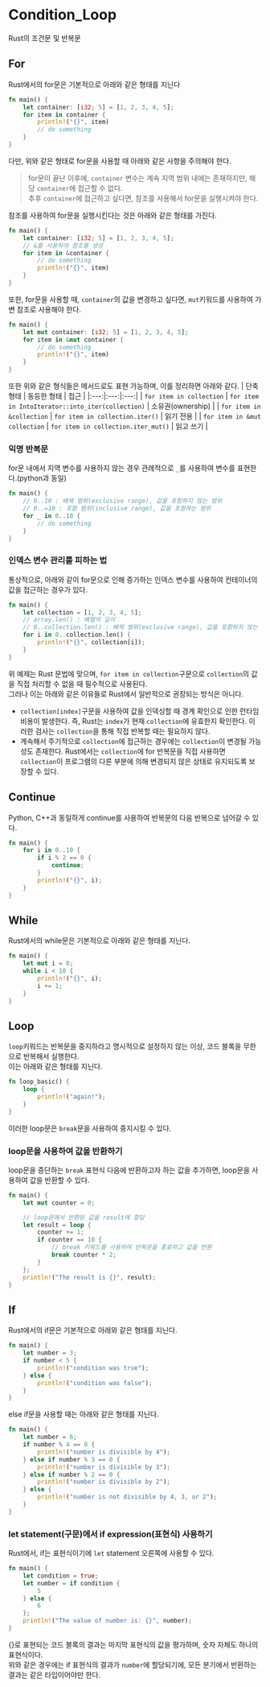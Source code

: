 # Condition_Loop

Rust의 조건문 및 반복문

## For
Rust에서의 for문은 기본적으로 아래와 같은 형태를 지닌다
```rust
fn main() {
    let container: [i32; 5] = [1, 2, 3, 4, 5];
    for item in container {
        println!("{}", item)
        // do something
    }
}
```
다만, 위와 같은 형태로 for문을 사용할 때 아래와 같은 사항을 주의해야 한다.  
> for문이 끝난 이후에, `container` 변수는 계속 지역 범위 내에는 존재하지만, 해당 `container`에 접근할 수 없다.  
> 추후 `container`에 접근하고 싶다면, 참조를 사용해서 for문을 실행시켜야 한다.

참조를 사용하여 for문을 실행시킨다는 것은 아래와 같은 형태를 가진다.
```rust
fn main() {
    let container: [i32; 5] = [1, 2, 3, 4, 5];
    // &를 사용하여 참조를 생성
    for item in &container {
        // do something
        println!("{}", item)
    }
}
```

또한, for문을 사용할 때, `container`의 값을 변경하고 싶다면, `mut`키워드를 사용하여 가변 참조로 사용해야 한다.  
```rust
fn main() {
    let mut container: [i32; 5] = [1, 2, 3, 4, 5];
    for item in &mut container {
        // do something
        println!("{}", item)
    }
}
```

또한 위와 같은 형식들은 메서드로도 표현 가능하며, 이를 정리하면 아래와 같다.
| 단축 형태 | 동등한 형태 | 접근 |
|:---:|:---:|:---:|
| `for item in collection` | `for item in IntoIterator::into_iter(collection)` | 소유권(ownership) |
| `for item in &collection` | `for item in collection.iter()` | 읽기 전용 |
| `for item in &mut collection` | `for item in collection.iter_mut()` | 읽고 쓰기 |


### 익명 반복문
for문 내에서 지역 변수를 사용하지 않는 경우 관례적으로 `_`를 사용하여 변수를 표현한다.(python과 동일)
```rust
fn main() {
    // 0..10 : 배제 범위(exclusive range), 값을 포함하지 않는 범위
    // 0..=10 : 포함 범위(inclusive range), 값을 포함하는 범위
    for _ in 0..10 {
        // do something
    }
}
```

### 인덱스 변수 관리를 피하는 법
통상적으로, 아래와 같이 for문으로 인해 증가하는 인덱스 변수를 사용하여 컨테이너의 값을 접근하는 경우가 있다.
```rust
fn main() {
    let collection = [1, 2, 3, 4, 5];
    // array.len() : 배열의 길이
    // 0..collection.len() : 배제 범위(exclusive range), 값을 포함하지 않는 범위
    for i in 0..collection.len() {
        println!("{}", collection[i]);
    }
}
```
위 예제는 Rust 문법에 맞으며, `for item in collection`구문으로 `collection`의 값을 직접 처리할 수 없을 때 필수적으로 사용된다.  
그러나 이는 아래와 같은 이유들로 Rust에서 일반적으로 권장되는 방식은 아니다.
- `collection[index]`구문을 사용하여 값을 인덱싱할 때 경계 확인으로 인한 런타임 비용이 발생한다. 즉, Rust는 `index`가 현재 `collection`에 유효한지 확인한다. 이러한 검사는 `collection`을 통해 직접 반복할 때는 필요하지 않다.
- 계속해서 주기적으로 `collection`에 접근하는 경우에는 `collection`이 변경될 가능성도 존재한다. Rust에서는 `collection`에 for 반복문을 직접 사용하면 `collection`이 프로그램의 다른 부분에 의해 변경되지 않은 상태로 유지되도록 보장할 수 있다.

## Continue
Python, C++과 동일하게 continue를 사용하여 반복문의 다음 반복으로 넘어갈 수 있다.
```rust
fn main() {
    for i in 0..10 {
        if i % 2 == 0 {
            continue;
        }
        println!("{}", i);
    }
}
```

## While
Rust에서의 while문은 기본적으로 아래와 같은 형태를 지닌다.
```rust
fn main() {
    let mut i = 0;
    while i < 10 {
        println!("{}", i);
        i += 1;
    }
}
```

## Loop
`loop`키워드는 반복문을 중지하라고 명시적으로 설정하지 않는 이상, 코드 블록을 무한으로 반복해서 실행한다.  
이는 아래와 같은 형태를 지닌다.
```rust
fn loop_basic() {
    loop {
        println!("again!");
    }
}
```
이러한 loop문은 `break`문을 사용하여 중지시킬 수 있다.

### loop문을 사용하여 값을 반환하기
loop문을 증단하는 `break` 표현식 다음에 반환하고자 하는 값을 추가하면, loop문을 사용하여 값을 반환할 수 있다.
```rust
fn main() {
    let mut counter = 0;

    // loop문에서 반환된 값을 result에 할당
    let result = loop {
        counter += 1;
        if counter == 10 {
            // break 키워드를 사용하여 반복문을 종료하고 값을 반환
            break counter * 2;
        }
    };
    println!("The result is {}", result);
}
```


## If
Rust에서의 if문은 기본적으로 아래와 같은 형태를 지닌다.
```rust
fn main() {
    let number = 3;
    if number < 5 {
        println!("condition was true");
    } else {
        println!("condition was false");
    }
}
```

else if문을 사용할 때는 아래와 같은 형태를 지닌다.
```rust
fn main() {
    let number = 6;
    if number % 4 == 0 {
        println!("number is divisible by 4");
    } else if number % 3 == 0 {
        println!("number is divisible by 3");
    } else if number % 2 == 0 {
        println!("number is divisible by 2");
    } else {
        println!("number is not divisible by 4, 3, or 2");
    }
}
```

### let statement(구문)에서 if expression(표현식) 사용하기
Rust에서, if는 표현식이기에 `let` statement 오른쪽에 사용할 수 있다.  
```rust
fn main() {
    let condition = true;
    let number = if condition {
        5
    } else {
        6
    };
    println!("The value of number is: {}", number);
}
``` 
{}로 표현되는 코드 블록의 결과는 마지막 표현식의 값을 평가하며, 숫자 자체도 하나의 표현식이다.  
위와 같은 경우에는 if 표현식의 결과가 `number`에 할당되기에, 모든 분기에서 반환하는 결과는 같은 타입이어야만 한다.  
